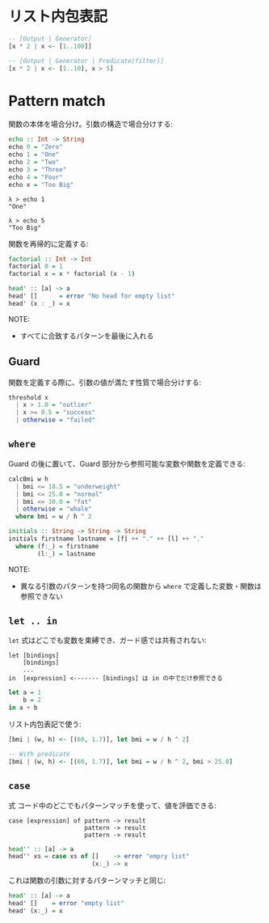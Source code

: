 # リスト内包表記

```haskell
-- [Output | Generator]
[x * 2 | x <- [1..100]]
```

```haskell
-- [Output | Generator | Predicate(filter)]
[x * 2 | x <- [1..10], x > 5]
```

# Pattern match
関数の本体を場合分け。引数の構造で場合分けする:

```haskell
echo :: Int -> String
echo 0 = "Zero"
echo 1 = "One"
echo 2 = "Two"
echo 3 = "Three"
echo 4 = "Four"
echo x = "Too Big"
```

```
λ > echo 1
"One"

λ > echo 5
"Too Big"
```

関数を再帰的に定義する:

```haskell
factorial :: Int -> Int
factorial 0 = 1
factorial x = x * factorial (x - 1)
```

```haskell
head' :: [a] -> a
head' []      = error "No head for empty list"
head' (x : _) = x
```

NOTE: 
* すべてに合致するパターンを最後に入れる

## Guard
関数を定義する際に、引数の値が満たす性質で場合分けする:

```haskell
threshold x
  | x > 1.0 = "outlier"
  | x >= 0.5 = "success"
  | otherwise = "failed"
```

## `where`
Guard の後に置いて、Guard 部分から参照可能な変数や関数を定義できる:

```haskell
calcBmi w h
  | bmi <= 18.5 = "underweight"
  | bmi <= 25.0 = "normal"
  | bmi <= 30.0 = "fat"
  | otherwise = "whale"
  where bmi = w / h ^ 2
```

```haskell
initials :: String -> String -> String
initials firstname lastname = [f] ++ "." ++ [l] ++ "."
  where (f:_) = firstname
        (l:_) = lastname
```


NOTE: 
*  異なる引数のパターンを持つ同名の関数から `where` で定義した変数・関数は参照できない

## `let .. in`

`let` 式はどこでも変数を束縛でき、ガード感では共有されない:

```
let [bindings]
    [bindings]
    ...
in  [expression] <------- [bindings] は in の中でだけ参照できる
```

```haskell
let a = 1
    b = 2
in a + b
```

リスト内包表記で使う:
```haskell
[bmi | (w, h) <- [(60, 1.7)], let bmi = w / h ^ 2]

-- With predicate 
[bmi | (w, h) <- [(60, 1.7)], let bmi = w / h ^ 2, bmi > 25.0]
```

## `case`
式
コード中のどこでもパターンマッチを使って、値を評価できる:

```
case [expression] of pattern -> result
                     pattern -> result
                     pattern -> result
```

```haskell
head'' :: [a] -> a
head'' xs = case xs of []    -> error "empry list"
                       (x:_) -> x
```

これは関数の引数に対するパターンマッチと同じ:

```haskell
head' :: [a] -> a
head' []    = error "empty list"
head' (x:_) = x
```

